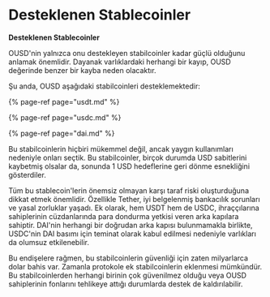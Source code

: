 # Desteklenen Stablecoinler

**Desteklenen Stablecoinler**

OUSD'nin yalnızca onu destekleyen stabilcoinler kadar güçlü olduğunu anlamak önemlidir. Dayanak varlıklardaki herhangi bir kayıp, OUSD değerinde benzer bir kayba neden olacaktır.

Şu anda, OUSD aşağıdaki stabilcoinleri desteklemektedir:

{% page-ref page="usdt.md" %}

{% page-ref page="usdc.md" %}

{% page-ref page="dai.md" %}

Bu stabilcoinlerin hiçbiri mükemmel değil, ancak yaygın kullanımları nedeniyle onları seçtik. Bu stabilcoinler, birçok durumda USD sabitlerini kaybetmiş olsalar da, sonunda 1 USD hedeflerine geri dönme esnekliğini gösterdiler.

Tüm bu stablecoin'lerin önemsiz olmayan karşı taraf riski oluşturduğuna dikkat etmek önemlidir. Özellikle Tether, iyi belgelenmiş bankacılık sorunları ve yasal zorluklar yaşadı. Ek olarak, hem USDT hem de USDC, ihraççılarına sahiplerinin cüzdanlarında para dondurma yetkisi veren arka kapılara sahiptir. DAI'nin herhangi bir doğrudan arka kapısı bulunmamakla birlikte, USDC'nin DAI basımı için teminat olarak kabul edilmesi nedeniyle varlıkları da olumsuz etkilenebilir.

Bu endişelere rağmen, bu stabilcoinlerin güvenliği için zaten milyarlarca dolar bahis var. Zamanla protokole ek stabilcoinlerin eklenmesi mümkündür. Bu stabilcoinlerden herhangi birinin çok güvenilmez olduğu veya OUSD sahiplerinin fonlarını tehlikeye attığı durumlarda destek de kaldırılabilir.

